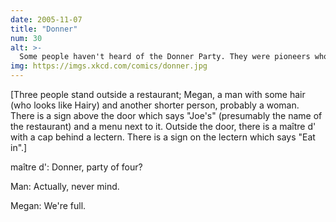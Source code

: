 ```yaml
---
date: 2005-11-07
title: "Donner"
num: 30
alt: >-
  Some people haven't heard of the Donner Party. They were pioneers who got stranded and likely resorted to cannibalism.
img: https://imgs.xkcd.com/comics/donner.jpg
---
```

[Three people stand outside a restaurant; Megan, a man with some hair (who looks like Hairy) and another shorter person, probably a woman. There is a sign above the door which says "Joe's" (presumably the name of the restaurant) and a menu next to it. Outside the door, there is a maître d' with a cap behind a lectern. There is a sign on the lectern which says "Eat in".]

maître d': Donner, party of four?

Man: Actually, never mind.

Megan: We're full.